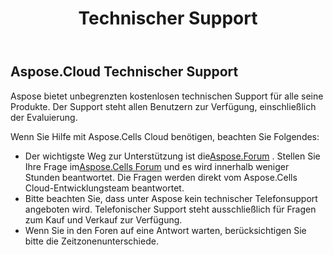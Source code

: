 ﻿---
title: Technischer Support
second_title: Aspose.Cells Cloud Documen
type: docs
url: /de/technical-support/
description: Aspose.Cells Cloud unterstützt Excel zum Erstellen, Konvertieren, Zusammenführen, Teilen, Schützen, für innere Objektoperationen usw.
weight: 80
kwords: Excel, Office Cloud, REST API, Tabellenkalkulation, PDF, CSV, Json, Markdown, Technischer Support
---
## **Aspose.Cloud Technischer Support**

Aspose bietet unbegrenzten kostenlosen technischen Support für alle seine Produkte. Der Support steht allen Benutzern zur Verfügung, einschließlich der Evaluierung.

Wenn Sie Hilfe mit Aspose.Cells Cloud benötigen, beachten Sie Folgendes:

-  Der wichtigste Weg zur Unterstützung ist die[Aspose.Forum](http://forum.aspose.cloud/) . Stellen Sie Ihre Frage im[Aspose.Cells Forum](https://forum.aspose.cloud/c/cells) und es wird innerhalb weniger Stunden beantwortet. Die Fragen werden direkt vom Aspose.Cells Cloud-Entwicklungsteam beantwortet.
- Bitte beachten Sie, dass unter Aspose kein technischer Telefonsupport angeboten wird. Telefonischer Support steht ausschließlich für Fragen zum Kauf und Verkauf zur Verfügung.
- Wenn Sie in den Foren auf eine Antwort warten, berücksichtigen Sie bitte die Zeitzonenunterschiede.
